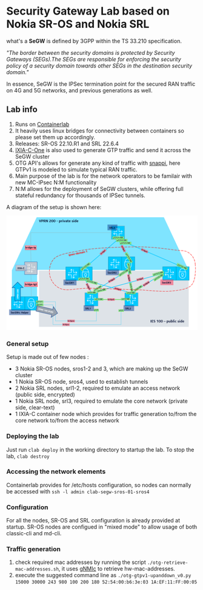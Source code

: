 # Security Gateway Lab based on Nokia SR-OS and Nokia SRL

what's a __SeGW__ is defined by 3GPP within the TS 33.210 specification. 

_"The border between the security domains is protected by Security Gateways (SEGs).The SEGs are responsible for enforcing the security policy of a security domain towards other SEGs in the destination security domain."_ 

In essence, SeGW is the IPSec termination point for the secured RAN traffic on 4G and 5G networks, and previous generations as well. 

## Lab info 

1. Runs on [Containerlab](https://github.com/srl-labs/containerlab) 
2. It heavily uses linux bridges for connectivity between containers so please set them up accordingly.  
3. Releases: SR-OS 22.10.R1 and SRL 22.6.4  
4. [IXIA-C-One](https://github.com/orgs/open-traffic-generator/packages/container/package/ixia-c-one) is also used to generate GTP traffic and send it across the SeGW cluster 
5. OTG API's allows for generate any kind of traffic with [snappi](https://github.com/open-traffic-generator/snappi), here GTPv1 is modeled to simulate typical RAN traffic.
6. Main purpose of the lab is for the network operators to be familair with new MC-IPsec N:M functionality 
7. N:M allows for the deployment of SeGW clusters, while offering full stateful redundancy for thousands of IPSec tunnels. 

A diagram of the setup is shown here: 

![a diagram is provided for reference](./docs/n2m_lab1.png)




### General setup 

Setup is made out of few nodes : 
- 3 Nokia SR-OS nodes, sros1-2 and 3, which are making up the SeGW cluster  
- 1 Nokia SR-OS node, sros4, used to establish tunnels 
- 2 Nokia SRL nodes, srl1-2, required to emulate an access network (public side, encrypted)
- 1 Nokia SRL node, srl3, required to emulate the core network (private side, clear-text) 
- 1 IXIA-C container node which provides for traffic generation to/from the core network to/from the access network 

### Deploying the lab 

Just run `clab deploy` in the working directory to startup the lab. 
To stop the lab, `clab destroy`

### Accessing the network elements 

Containerlab provides for /etc/hosts configuration, so nodes can normally be accessed with `ssh -l admin clab-segw-sros-01-sros4`

### Configuration

For all the nodes, SR-OS and SRL configuration is already provided at startup. SR-OS nodes are configued in "mixed mode" to allow usage of both classic-cli and md-cli. 

### Traffic generation 

1. check required mac addresses by running the script `./otg-retrieve-mac-addresses.sh`, it uses [gNMIc](https://gnmic.kmrd.dev/) to retrieve hw-mac-addresses. 
2. execute the suggested command line as `./otg-gtpv1-upanddown_v0.py 15000 30000 243 980 100 200 180 52:54:00:b6:3e:03 1A:EF:11:FF:00:05`



